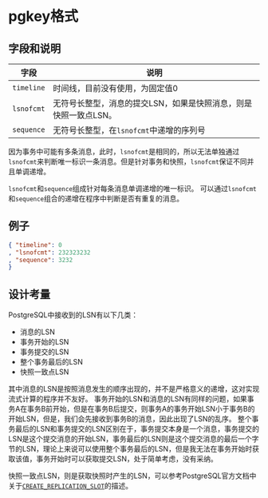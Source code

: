 # pgkey格式

## 字段和说明

字段 | 说明
-----|----
```timeline``` | 时间线，目前没有使用，为固定值0
```lsnofcmt``` | 无符号长整型，消息的提交LSN，如果是快照消息，则是快照一致点LSN。
```sequence``` | 无符号长整型，在```lsnofcmt```中递增的序列号

因为事务中可能有多条消息，此时，```lsnofcmt```是相同的，所以无法单独通过```lsnofcmt```来判断唯一标识一条消息。但是针对事务和快照，```lsnofcmt```保证不同并且单调递增。

```lsnofcmt```和```sequence```组成针对每条消息单调递增的唯一标识。
可以通过```lsnofcmt```和```sequence```组合的递增在程序中判断是否有重复的消息。

## 例子
```json
{ "timeline": 0
, "lsnofcmt": 232323232
, "sequence": 3232
}
```

## 设计考量

PostgreSQL中接收到的LSN有以下几类：
* 消息的LSN
* 事务开始的LSN
* 事务提交的LSN
* 整个事务最后的LSN
* 快照一致点LSN

其中消息的LSN是按照消息发生的顺序出现的，并不是严格意义的递增，这对实现流式计算的程序并不友好。
事务开始的LSN和消息的LSN有同样的问题，如果事务A在事务B前开始，但是在事务B后提交，则事务A的事务开始LSN小于事务B的开始LSN，但是，我们会先接收到事务B的消息，因此出现了LSN的乱序。
整个事务最后的LSN和事务提交的LSN区别在于，事务提交本身是一个消息，事务提交的LSN是这个提交消息的开始LSN，事务最后的LSN则是这个提交消息的最后一个字节的LSN，理论上来说可以使用整个事务最后的LSN，但是我无法在事务开始时获取该值，事务开始时可以获取提交LSN，处于简单考虑，没有采纳。

快照一致点LSN，则是获取快照时产生的LSN，可以参考PostgreSQL官方文档中关于[```CREATE_REPLICATION_SLOT```](https://www.postgresql.org/docs/11/protocol-replication.html)的描述。
